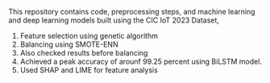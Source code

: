 This repository contains code, preprocessing steps, and machine learning and deep learning models built using the CIC IoT 2023 Dataset,
1) Feature selection using genetic algorithm
2) Balancing using SMOTE-ENN
3) Also checked results before balancing 
4) Achieved a peak accuracy of arounf 99.25 percent using BiLSTM model.
5) Used SHAP and LIME for feature analysis
